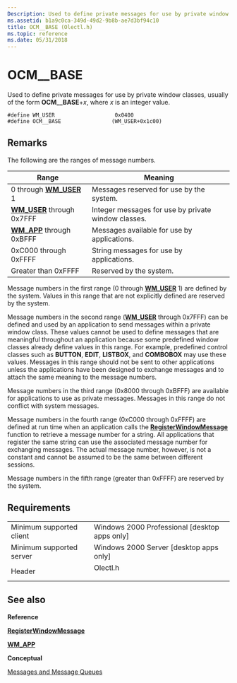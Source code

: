 ```yaml
---
Description: Used to define private messages for use by private window classes, usually of the form OCM\_\_BASE+x, where x is an integer value.
ms.assetid: b1a9c0ca-349d-49d2-9b8b-ae7d3bf94c10
title: OCM__BASE (Olectl.h)
ms.topic: reference
ms.date: 05/31/2018
---
```


# OCM\_\_BASE

Used to define private messages for use by private window classes, usually of the form **OCM\_\_BASE**+*x*, where *x* is an integer value.

``` syntax
#define WM_USER                   0x0400
#define OCM__BASE                (WM_USER+0x1c00)
```

## Remarks

The following are the ranges of message numbers.



| Range                                                 | Meaning                                                        |
|-------------------------------------------------------|----------------------------------------------------------------|
| 0 through [**WM\_USER**](wm-user.md)  1<br/>   | Messages reserved for use by the system.<br/>            |
| [**WM\_USER**](wm-user.md) through 0x7FFF<br/> | Integer messages for use by private window classes.<br/> |
| [**WM\_APP**](wm-app.md) through 0xBFFF<br/>   | Messages available for use by applications.<br/>         |
| 0xC000 through 0xFFFF<br/>                      | String messages for use by applications.<br/>            |
| Greater than 0xFFFF<br/>                        | Reserved by the system.<br/>                             |



 

Message numbers in the first range (0 through [**WM\_USER**](wm-user.md)  1) are defined by the system. Values in this range that are not explicitly defined are reserved by the system.

Message numbers in the second range ([**WM\_USER**](wm-user.md) through 0x7FFF) can be defined and used by an application to send messages within a private window class. These values cannot be used to define messages that are meaningful throughout an application because some predefined window classes already define values in this range. For example, predefined control classes such as **BUTTON**, **EDIT**, **LISTBOX**, and **COMBOBOX** may use these values. Messages in this range should not be sent to other applications unless the applications have been designed to exchange messages and to attach the same meaning to the message numbers.

Message numbers in the third range (0x8000 through 0xBFFF) are available for applications to use as private messages. Messages in this range do not conflict with system messages.

Message numbers in the fourth range (0xC000 through 0xFFFF) are defined at run time when an application calls the [**RegisterWindowMessage**](https://msdn.microsoft.com/library/ms644947(v=VS.85).aspx) function to retrieve a message number for a string. All applications that register the same string can use the associated message number for exchanging messages. The actual message number, however, is not a constant and cannot be assumed to be the same between different sessions.

Message numbers in the fifth range (greater than 0xFFFF) are reserved by the system.

## Requirements



|                                     |                                                                                     |
|-------------------------------------|-------------------------------------------------------------------------------------|
| Minimum supported client<br/> | Windows 2000 Professional \[desktop apps only\]<br/>                          |
| Minimum supported server<br/> | Windows 2000 Server \[desktop apps only\]<br/>                                |
| Header<br/>                   | <dl> <dt>Olectl.h</dt> </dl> |



## See also

<dl> <dt>

**Reference**
</dt> <dt>

[**RegisterWindowMessage**](https://msdn.microsoft.com/library/ms644947(v=VS.85).aspx)
</dt> <dt>

[**WM\_APP**](wm-app.md)
</dt> <dt>

**Conceptual**
</dt> <dt>

[Messages and Message Queues](messages-and-message-queues.md)
</dt> </dl>

 

 




